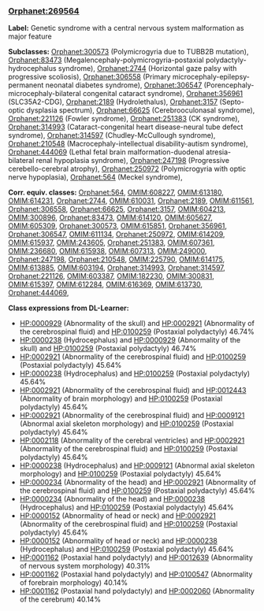 
### [Orphanet:269564](http://www.orpha.net/ORDO/Orphanet_269564)
**Label:** Genetic syndrome with a central nervous system malformation as major feature

**Subclasses:** [Orphanet:300573](http://www.orpha.net/ORDO/Orphanet_300573) (Polymicrogyria due to TUBB2B mutation), [Orphanet:83473](http://www.orpha.net/ORDO/Orphanet_83473) (Megalencephaly-polymicrogyria-postaxial polydactyly-hydrocephalus syndrome), [Orphanet:2744](http://www.orpha.net/ORDO/Orphanet_2744) (Horizontal gaze palsy with progressive scoliosis), [Orphanet:306558](http://www.orpha.net/ORDO/Orphanet_306558) (Primary microcephaly-epilepsy-permanent neonatal diabetes syndrome), [Orphanet:306547](http://www.orpha.net/ORDO/Orphanet_306547) (Porencephaly-microcephaly-bilateral congenital cataract syndrome), [Orphanet:356961](http://www.orpha.net/ORDO/Orphanet_356961) (SLC35A2-CDG), [Orphanet:2189](http://www.orpha.net/ORDO/Orphanet_2189) (Hydrolethalus), [Orphanet:3157](http://www.orpha.net/ORDO/Orphanet_3157) (Septo-optic dysplasia spectrum), [Orphanet:66625](http://www.orpha.net/ORDO/Orphanet_66625) (Cerebrooculonasal syndrome), [Orphanet:221126](http://www.orpha.net/ORDO/Orphanet_221126) (Fowler syndrome), [Orphanet:251383](http://www.orpha.net/ORDO/Orphanet_251383) (CK syndrome), [Orphanet:314993](http://www.orpha.net/ORDO/Orphanet_314993) (Cataract-congenital heart disease-neural tube defect syndrome), [Orphanet:314597](http://www.orpha.net/ORDO/Orphanet_314597) (Chudley-McCullough syndrome), [Orphanet:210548](http://www.orpha.net/ORDO/Orphanet_210548) (Macrocephaly-intellectual disability-autism syndrome), [Orphanet:444069](http://www.orpha.net/ORDO/Orphanet_444069) (Lethal fetal brain malformation-duodenal atresia-bilateral renal hypoplasia syndrome), [Orphanet:247198](http://www.orpha.net/ORDO/Orphanet_247198) (Progressive cerebello-cerebral atrophy), [Orphanet:250972](http://www.orpha.net/ORDO/Orphanet_250972) (Polymicrogyria with optic nerve hypoplasia), [Orphanet:564](http://www.orpha.net/ORDO/Orphanet_564) (Meckel syndrome), 

**Corr. equiv. classes:** [Orphanet:564](http://www.orpha.net/ORDO/Orphanet_564), [OMIM:608227](http://purl.obolibrary.org/obo/OMIM_608227), [OMIM:613180](http://purl.obolibrary.org/obo/OMIM_613180), [OMIM:614231](http://purl.obolibrary.org/obo/OMIM_614231), [Orphanet:2744](http://www.orpha.net/ORDO/Orphanet_2744), [OMIM:610031](http://purl.obolibrary.org/obo/OMIM_610031), [Orphanet:2189](http://www.orpha.net/ORDO/Orphanet_2189), [OMIM:611561](http://purl.obolibrary.org/obo/OMIM_611561), [Orphanet:306558](http://www.orpha.net/ORDO/Orphanet_306558), [Orphanet:66625](http://www.orpha.net/ORDO/Orphanet_66625), [Orphanet:3157](http://www.orpha.net/ORDO/Orphanet_3157), [OMIM:604213](http://purl.obolibrary.org/obo/OMIM_604213), [OMIM:300896](http://purl.obolibrary.org/obo/OMIM_300896), [Orphanet:83473](http://www.orpha.net/ORDO/Orphanet_83473), [OMIM:614120](http://purl.obolibrary.org/obo/OMIM_614120), [OMIM:605627](http://purl.obolibrary.org/obo/OMIM_605627), [OMIM:605309](http://purl.obolibrary.org/obo/OMIM_605309), [Orphanet:300573](http://www.orpha.net/ORDO/Orphanet_300573), [OMIM:615851](http://purl.obolibrary.org/obo/OMIM_615851), [Orphanet:356961](http://www.orpha.net/ORDO/Orphanet_356961), [Orphanet:306547](http://www.orpha.net/ORDO/Orphanet_306547), [OMIM:611134](http://purl.obolibrary.org/obo/OMIM_611134), [Orphanet:250972](http://www.orpha.net/ORDO/Orphanet_250972), [OMIM:614209](http://purl.obolibrary.org/obo/OMIM_614209), [OMIM:615937](http://purl.obolibrary.org/obo/OMIM_615937), [OMIM:243605](http://purl.obolibrary.org/obo/OMIM_243605), [Orphanet:251383](http://www.orpha.net/ORDO/Orphanet_251383), [OMIM:607361](http://purl.obolibrary.org/obo/OMIM_607361), [OMIM:236680](http://purl.obolibrary.org/obo/OMIM_236680), [OMIM:615938](http://purl.obolibrary.org/obo/OMIM_615938), [OMIM:607313](http://purl.obolibrary.org/obo/OMIM_607313), [OMIM:249000](http://purl.obolibrary.org/obo/OMIM_249000), [Orphanet:247198](http://www.orpha.net/ORDO/Orphanet_247198), [Orphanet:210548](http://www.orpha.net/ORDO/Orphanet_210548), [OMIM:225790](http://purl.obolibrary.org/obo/OMIM_225790), [OMIM:614175](http://purl.obolibrary.org/obo/OMIM_614175), [OMIM:613885](http://purl.obolibrary.org/obo/OMIM_613885), [OMIM:603194](http://purl.obolibrary.org/obo/OMIM_603194), [Orphanet:314993](http://www.orpha.net/ORDO/Orphanet_314993), [Orphanet:314597](http://www.orpha.net/ORDO/Orphanet_314597), [Orphanet:221126](http://www.orpha.net/ORDO/Orphanet_221126), [OMIM:603387](http://purl.obolibrary.org/obo/OMIM_603387), [OMIM:182230](http://purl.obolibrary.org/obo/OMIM_182230), [OMIM:300831](http://purl.obolibrary.org/obo/OMIM_300831), [OMIM:615397](http://purl.obolibrary.org/obo/OMIM_615397), [OMIM:612284](http://purl.obolibrary.org/obo/OMIM_612284), [OMIM:616369](http://purl.obolibrary.org/obo/OMIM_616369), [OMIM:613730](http://purl.obolibrary.org/obo/OMIM_613730), [Orphanet:444069](http://www.orpha.net/ORDO/Orphanet_444069), 

**Class expressions from DL-Learner:**

- [HP:0000929](http://purl.obolibrary.org/obo/HP_0000929) (Abnormality of the skull) and [HP:0002921](http://purl.obolibrary.org/obo/HP_0002921) (Abnormality of the cerebrospinal fluid) and [HP:0100259](http://purl.obolibrary.org/obo/HP_0100259) (Postaxial polydactyly) 46.74%
- [HP:0000238](http://purl.obolibrary.org/obo/HP_0000238) (Hydrocephalus) and [HP:0000929](http://purl.obolibrary.org/obo/HP_0000929) (Abnormality of the skull) and [HP:0100259](http://purl.obolibrary.org/obo/HP_0100259) (Postaxial polydactyly) 46.74%
- [HP:0002921](http://purl.obolibrary.org/obo/HP_0002921) (Abnormality of the cerebrospinal fluid) and [HP:0100259](http://purl.obolibrary.org/obo/HP_0100259) (Postaxial polydactyly) 45.64%
- [HP:0000238](http://purl.obolibrary.org/obo/HP_0000238) (Hydrocephalus) and [HP:0100259](http://purl.obolibrary.org/obo/HP_0100259) (Postaxial polydactyly) 45.64%
- [HP:0002921](http://purl.obolibrary.org/obo/HP_0002921) (Abnormality of the cerebrospinal fluid) and [HP:0012443](http://purl.obolibrary.org/obo/HP_0012443) (Abnormality of brain morphology) and [HP:0100259](http://purl.obolibrary.org/obo/HP_0100259) (Postaxial polydactyly) 45.64%
- [HP:0002921](http://purl.obolibrary.org/obo/HP_0002921) (Abnormality of the cerebrospinal fluid) and [HP:0009121](http://purl.obolibrary.org/obo/HP_0009121) (Abnormal axial skeleton morphology) and [HP:0100259](http://purl.obolibrary.org/obo/HP_0100259) (Postaxial polydactyly) 45.64%
- [HP:0002118](http://purl.obolibrary.org/obo/HP_0002118) (Abnormality of the cerebral ventricles) and [HP:0002921](http://purl.obolibrary.org/obo/HP_0002921) (Abnormality of the cerebrospinal fluid) and [HP:0100259](http://purl.obolibrary.org/obo/HP_0100259) (Postaxial polydactyly) 45.64%
- [HP:0000238](http://purl.obolibrary.org/obo/HP_0000238) (Hydrocephalus) and [HP:0009121](http://purl.obolibrary.org/obo/HP_0009121) (Abnormal axial skeleton morphology) and [HP:0100259](http://purl.obolibrary.org/obo/HP_0100259) (Postaxial polydactyly) 45.64%
- [HP:0000234](http://purl.obolibrary.org/obo/HP_0000234) (Abnormality of the head) and [HP:0002921](http://purl.obolibrary.org/obo/HP_0002921) (Abnormality of the cerebrospinal fluid) and [HP:0100259](http://purl.obolibrary.org/obo/HP_0100259) (Postaxial polydactyly) 45.64%
- [HP:0000234](http://purl.obolibrary.org/obo/HP_0000234) (Abnormality of the head) and [HP:0000238](http://purl.obolibrary.org/obo/HP_0000238) (Hydrocephalus) and [HP:0100259](http://purl.obolibrary.org/obo/HP_0100259) (Postaxial polydactyly) 45.64%
- [HP:0000152](http://purl.obolibrary.org/obo/HP_0000152) (Abnormality of head or neck) and [HP:0002921](http://purl.obolibrary.org/obo/HP_0002921) (Abnormality of the cerebrospinal fluid) and [HP:0100259](http://purl.obolibrary.org/obo/HP_0100259) (Postaxial polydactyly) 45.64%
- [HP:0000152](http://purl.obolibrary.org/obo/HP_0000152) (Abnormality of head or neck) and [HP:0000238](http://purl.obolibrary.org/obo/HP_0000238) (Hydrocephalus) and [HP:0100259](http://purl.obolibrary.org/obo/HP_0100259) (Postaxial polydactyly) 45.64%
- [HP:0001162](http://purl.obolibrary.org/obo/HP_0001162) (Postaxial hand polydactyly) and [HP:0012639](http://purl.obolibrary.org/obo/HP_0012639) (Abnormality of nervous system morphology) 40.31%
- [HP:0001162](http://purl.obolibrary.org/obo/HP_0001162) (Postaxial hand polydactyly) and [HP:0100547](http://purl.obolibrary.org/obo/HP_0100547) (Abnormality of forebrain morphology) 40.14%
- [HP:0001162](http://purl.obolibrary.org/obo/HP_0001162) (Postaxial hand polydactyly) and [HP:0002060](http://purl.obolibrary.org/obo/HP_0002060) (Abnormality of the cerebrum) 40.14%


